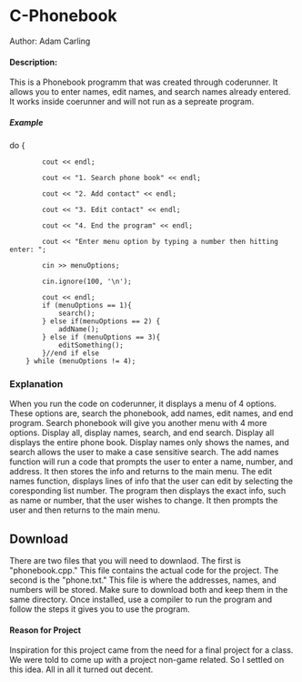# C-Phonebook
Author: Adam Carling

#### Description: 
This is a Phonebook programm that was created through coderunner. It allows you to enter names, edit names, and search names already entered. It works inside coerunner and will not run as a sepreate program. 
##### Example
do {
			
			cout << endl;
			
			cout << "1. Search phone book" << endl;
			
			cout << "2. Add contact" << endl;
			
			cout << "3. Edit contact" << endl;
			
			cout << "4. End the program" << endl;
			
			cout << "Enter menu option by typing a number then hitting enter: ";
			
			cin >> menuOptions;
			
			cin.ignore(100, '\n');
			
			cout << endl;
			if (menuOptions == 1){
				search();
			} else if(menuOptions == 2) {
				addName();
			} else if (menuOptions == 3){
				editSomething();
			}//end if else
		} while (menuOptions != 4);

### Explanation 
When you run the code on coderunner, it displays a menu of 4 options. These options are, search the phonebook, add names, edit names, and end program. Search phonebook will give you another menu with 4 more options. Display all, display names, search, and end search. Display all displays the entire phone book. Display names only shows the names, and search allows the user to make a case sensitive search. 
  The add names function will run a code that prompts the user to enter a name, number, and address. It then stores the info and returns to the main menu. 
   The edit names function, displays lines of info that the user can edit by selecting the coresponding list number. The program then displays the exact info, such as name or number, that the user wishes to change. It then prompts the user and then returns to the main menu. 

## Download
 There are two files that you will need to downlaod. The first is "phonebook.cpp." This file contains the actual code for the project. The second is the "phone.txt." This file is where the addresses, names, and numbers will be stored. Make sure to download both and keep them in the same directory. Once installed, use a compiler to run the program and follow the steps it gives you to use the program. 

#### Reason for Project
Inspiration for this project came from the need for a final project for a class. We were told to come up with a project non-game related. So I settled on this idea. All in all it turned out decent. 


